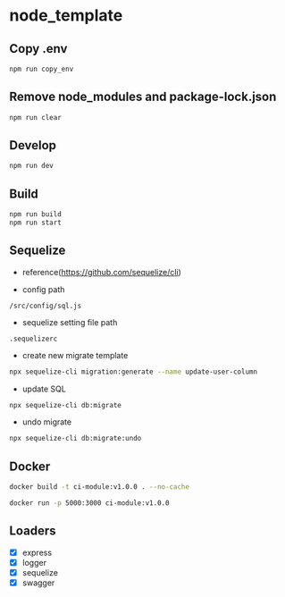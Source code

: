 # node_template

## Copy .env

```bash
npm run copy_env
```

## Remove node_modules and package-lock.json

```bash
npm run clear
```

## Develop

```bash
npm run dev
```

## Build

```bash
npm run build
npm run start
```

## Sequelize

- reference(https://github.com/sequelize/cli)

- config path

`
/src/config/sql.js
`

- sequelize setting file path

`
.sequelizerc
`

- create new migrate template

```bash
npx sequelize-cli migration:generate --name update-user-column
```

- update SQL

```bash
npx sequelize-cli db:migrate
```
- undo migrate

```bash
npx sequelize-cli db:migrate:undo
```

## Docker

```bash
docker build -t ci-module:v1.0.0 . --no-cache
```

```bash
docker run -p 5000:3000 ci-module:v1.0.0
```

## Loaders

- [x] express
- [x] logger
- [x] sequelize
- [x] swagger